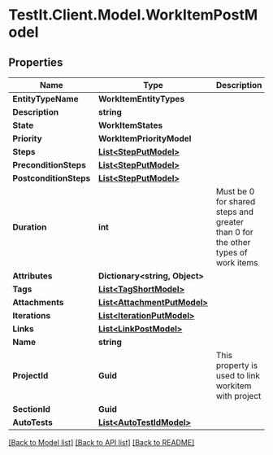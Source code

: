 # TestIt.Client.Model.WorkItemPostModel

## Properties

Name | Type | Description | Notes
------------ | ------------- | ------------- | -------------
**EntityTypeName** | **WorkItemEntityTypes** |  | 
**Description** | **string** |  | [optional] 
**State** | **WorkItemStates** |  | 
**Priority** | **WorkItemPriorityModel** |  | 
**Steps** | [**List&lt;StepPutModel&gt;**](StepPutModel.md) |  | 
**PreconditionSteps** | [**List&lt;StepPutModel&gt;**](StepPutModel.md) |  | 
**PostconditionSteps** | [**List&lt;StepPutModel&gt;**](StepPutModel.md) |  | 
**Duration** | **int** | Must be 0 for shared steps and greater than 0 for the other types of work items | 
**Attributes** | **Dictionary&lt;string, Object&gt;** |  | 
**Tags** | [**List&lt;TagShortModel&gt;**](TagShortModel.md) |  | 
**Attachments** | [**List&lt;AttachmentPutModel&gt;**](AttachmentPutModel.md) |  | [optional] 
**Iterations** | [**List&lt;IterationPutModel&gt;**](IterationPutModel.md) |  | [optional] 
**Links** | [**List&lt;LinkPostModel&gt;**](LinkPostModel.md) |  | 
**Name** | **string** |  | 
**ProjectId** | **Guid** | This property is used to link workitem with project | 
**SectionId** | **Guid** |  | 
**AutoTests** | [**List&lt;AutoTestIdModel&gt;**](AutoTestIdModel.md) |  | [optional] 

[[Back to Model list]](../README.md#documentation-for-models) [[Back to API list]](../README.md#documentation-for-api-endpoints) [[Back to README]](../README.md)

